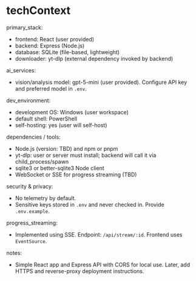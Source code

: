 # techContext

primary_stack:
- frontend: React (user provided)
- backend: Express (Node.js)
- database: SQLite (file-based, lightweight)
- downloader: yt-dlp (external dependency invoked by backend)

ai_services:
- vision/analysis model: gpt-5-mini (user provided). Configure API key and preferred model in `.env`.

dev_environment:
- development OS: Windows (user workspace)
- default shell: PowerShell
- self-hosting: yes (user will self-host)

dependencies / tools:
- Node.js (version: TBD) and npm or pnpm
- yt-dlp: user or server must install; backend will call it via child_process/spawn
- sqlite3 or better-sqlite3 Node client
- WebSocket or SSE for progress streaming (TBD)

security & privacy:
- No telemetry by default.
- Sensitive keys stored in `.env` and never checked in. Provide `.env.example`.

progress_streaming:
- Implemented using SSE. Endpoint: `/api/stream/:id`. Frontend uses `EventSource`.

notes:
- Simple React app and Express API with CORS for local use. Later, add HTTPS and reverse-proxy deployment instructions.
